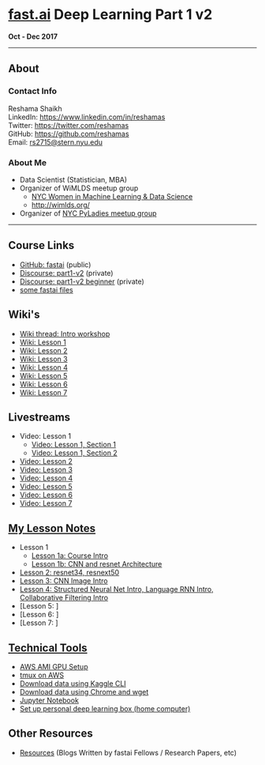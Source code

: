 # [fast.ai](http://www.fast.ai) Deep Learning Part 1 v2
**Oct - Dec 2017**  

---
## About

### Contact Info
Reshama Shaikh  
LinkedIn:  https://www.linkedin.com/in/reshamas   
Twitter:  https://twitter.com/reshamas  
GitHub:  https://github.com/reshamas  
Email:   rs2715@stern.nyu.edu  

### About Me
* Data Scientist (Statistician, MBA)
* Organizer of WiMLDS meetup group
     - [NYC Women in Machine Learning & Data Science](http://www.meetup.com/NYC-Women-in-Machine-Learning-Data-Science/)
     - http://wimlds.org/
* Organizer of [NYC PyLadies meetup group](https://www.meetup.com/NYC-PyLadies/)

---
## Course Links
* [GitHub: fastai](https://github.com/fastai/fastai) (public)
* [Discourse:  part1-v2](http://forums.fast.ai/c/part1-v2) (private)
* [Discourse:  part1-v2 beginner](http://forums.fast.ai/c/part1v2-beg) (private)
* [some fastai files](http://files.fast.ai)

## Wiki's
* [Wiki thread: Intro workshop](http://forums.fast.ai/t/wiki-thread-intro-workshop/6537)
* [Wiki: Lesson 1](http://forums.fast.ai/t/wiki-lesson-1/7011)
* [Wiki: Lesson 2](http://forums.fast.ai/t/wiki-lesson-2/7452)
* [Wiki: Lesson 3](http://forums.fast.ai/t/wiki-lesson-3/7809)
* [Wiki: Lesson 4](http://forums.fast.ai/t/wiki-lesson-4/8112)
* [Wiki: Lesson 5](http://forums.fast.ai/t/wiki-lesson-5/8408)
* [Wiki: Lesson 6](http://forums.fast.ai/t/wiki-lesson-6/8629)
* [Wiki: Lesson 7](http://forums.fast.ai/t/lesson-7-wiki-thread/8847/1)

## Livestreams
* Video:  Lesson 1
  - [Video: Lesson 1, Section 1](https://www.youtube.com/watch?v=sNMHZM2U7I8)  
  - [Video: Lesson 1, Section 2](https://www.youtube.com/watch?v=ZDq5OXsLO3U)  
* [Video: Lesson 2](https://www.youtube.com/watch?v=JNxcznsrRb8&feature=youtu.be)
* [Video: Lesson 3](https://www.youtube.com/watch?v=9C06ZPF8Uuc&feature=youtu.be) 
* [Video: Lesson 4](https://www.youtube.com/watch?v=gbceqO8PpBg&feature=youtu.be)
* [Video: Lesson 5](https://www.youtube.com/watch?v=J99NV9Cr75I&feature=youtu.be)
* [Video: Lesson 6](https://www.youtube.com/watch?v=sHcLkfRrgoQ&feature=youtu.be)
* [Video: Lesson 7](https://www.youtube.com/watch?v=H3g26EVADgY&feature=youtu.be)

## [My Lesson Notes](lessons/) 
* Lesson 1
  - [Lesson 1a: Course Intro](lessons/lesson_1a_course_intro.md)
  - [Lesson 1b: CNN and resnet Architecture](lessons/lesson_1b_cnn_tools.md)
* [Lesson 2: resnet34, resnext50](lessons/lesson_2_resnet34_resnext50.md)
* [Lesson 3: CNN Image Intro](lessons/)
* [Lesson 4: Structured Neural Net Intro, Language RNN Intro, Collaborative Filtering Intro](lessons/)
* [Lesson 5:  ]
* [Lesson 6:  ]
* [Lesson 7:  ]

## [Technical Tools](tools/)
* [AWS AMI GPU Setup](tools/aws_ami_gpu_setup.md)  
* [tmux on AWS](tools/tmux.md)
* [Download data using Kaggle CLI](tools/download_data_kaggle_cli.md)
* [Download data using Chrome and wget](tools/download_data_chrome_curlwget.md)
* [Jupyter Notebook](tools/jupyter_notebook.md)
* [Set up personal deep learning box (home computer)](tools/setup_personal_dl_box.md)

## Other Resources
* [Resources](resources.md) (Blogs Written by fastai Fellows / Research Papers, etc)
